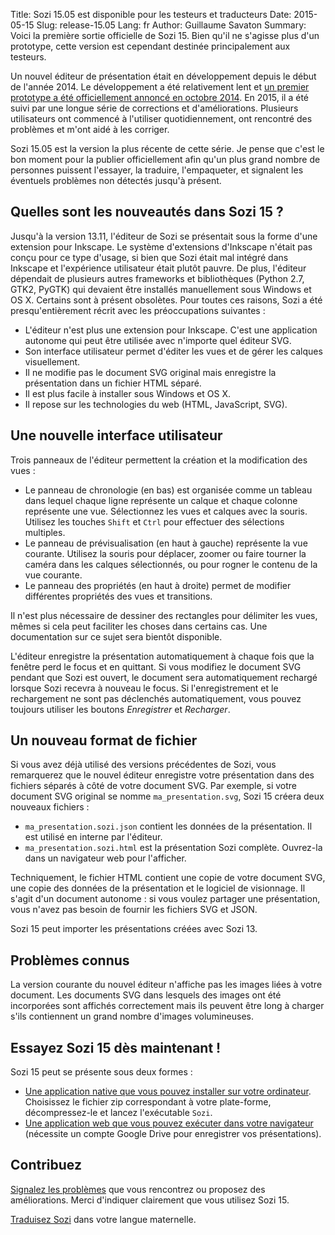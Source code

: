 Title: Sozi 15.05 est disponible pour les testeurs et traducteurs
Date: 2015-05-15
Slug: release-15.05
Lang: fr
Author: Guillaume Savaton
Summary:
    Voici la première sortie officielle de Sozi 15.
    Bien qu'il ne s'agisse plus d'un prototype, cette version est
    cependant destinée principalement aux testeurs.

Un nouvel éditeur de présentation était en développement depuis le début de l'année 2014.
Le développement a été relativement lent et [un premier prototype a été officiellement
annoncé en octobre 2014](|filename|release-14.10.md).
En 2015, il a été suivi par une longue série de corrections et d'améliorations.
Plusieurs utilisateurs ont commencé à l'utiliser quotidiennement, ont rencontré des problèmes
et m'ont aidé à les corriger.

Sozi 15.05 est la version la plus récente de cette série.
Je pense que c'est le bon moment pour la publier officiellement afin qu'un plus grand nombre
de personnes puissent l'essayer, la traduire, l'empaqueter, et signalent les éventuels problèmes
non détectés jusqu'à présent.

Quelles sont les nouveautés dans Sozi 15&nbsp;?
-----------------------------------------------

Jusqu'à la version 13.11, l'éditeur de Sozi se présentait sous la forme d'une extension pour Inkscape.
Le système d'extensions d'Inkscape n'était pas conçu pour ce type d'usage, si bien que Sozi était
mal intégré dans Inkscape et l'expérience utilisateur était plutôt pauvre.
De plus, l'éditeur dépendait de plusieurs autres frameworks et bibliothèques
(Python 2.7, GTK2, PyGTK) qui devaient être installés manuellement sous Windows et OS X.
Certains sont à présent obsolètes.
Pour toutes ces raisons, Sozi a été presqu'entièrement récrit avec les préoccupations suivantes&nbsp;:

* L'éditeur n'est plus une extension pour Inkscape. C'est une application autonome qui peut être utilisée avec n'importe quel éditeur SVG.
* Son interface utilisateur permet d'éditer les vues et de gérer les calques visuellement.
* Il ne modifie pas le document SVG original mais enregistre la présentation dans un fichier HTML séparé.
* Il est plus facile à installer sous Windows et OS X.
* Il repose sur les technologies du web (HTML, JavaScript, SVG).

Une nouvelle interface utilisateur
----------------------------------

Trois panneaux de l'éditeur permettent la création et la modification des vues&nbsp;:

* Le panneau de chronologie (en bas) est organisée comme un tableau dans lequel chaque ligne représente
  un calque et chaque colonne représente une vue.
  Sélectionnez les vues et calques avec la souris.
  Utilisez les touches `Shift` et `Ctrl` pour effectuer des sélections multiples.
* Le panneau de prévisualisation (en haut à gauche) représente la vue courante.
  Utilisez la souris pour déplacer, zoomer ou faire tourner la caméra dans les calques sélectionnés,
  ou pour rogner le contenu de la vue courante.
* Le panneau des propriétés (en haut à droite) permet de modifier différentes propriétés des
  vues et transitions.

Il n'est plus nécessaire de dessiner des rectangles pour délimiter les vues, mêmes si cela peut
faciliter les choses dans certains cas.
Une documentation sur ce sujet sera bientôt disponible.

L'éditeur enregistre la présentation automatiquement à chaque fois que la fenêtre perd le focus
et en quittant.
Si vous modifiez le document SVG pendant que Sozi est ouvert, le document sera automatiquement
rechargé lorsque Sozi recevra à nouveau le focus.
Si l'enregistrement et le rechargement ne sont pas déclenchés automatiquement, vous pouvez
toujours utiliser les boutons *Enregistrer* et *Recharger*.

Un nouveau format de fichier
----------------------------

Si vous avez déjà utilisé des versions précédentes de Sozi, vous remarquerez que le nouvel
éditeur enregistre votre présentation dans des fichiers séparés à côté de votre document SVG.
Par exemple, si votre document SVG original se nomme `ma_presentation.svg`, Sozi 15 créera
deux nouveaux fichiers&nbsp;:

* `ma_presentation.sozi.json` contient les données de la présentation. Il est utilisé en interne par l'éditeur.
* `ma_presentation.sozi.html` est la présentation Sozi complète. Ouvrez-la dans un navigateur web pour l'afficher.

Techniquement, le fichier HTML contient une copie de votre document SVG, une copie des données de
la présentation et le logiciel de visionnage.
Il s'agit d'un document autonome&nbsp;: si vous voulez partager une présentation, vous n'avez pas
besoin de fournir les fichiers SVG et JSON.

Sozi 15 peut importer les présentations créées avec Sozi 13.

Problèmes connus
----------------

La version courante du nouvel éditeur n'affiche pas les images liées à votre document.
Les documents SVG dans lesquels des images ont été incorporées sont affichés correctement
mais ils peuvent être long à charger s'ils contiennent un grand nombre d'images volumineuses.

Essayez Sozi 15 dès maintenant&nbsp;!
-------------------------------------

Sozi 15 peut se présente sous deux formes&nbsp;:

* [Une application native que vous pouvez installer sur votre ordinateur](https://github.com/senshu/Sozi/releases/tag/15.05-preview).
  Choisissez le fichier zip correspondant à votre plate-forme, décompressez-le et lancez l'exécutable `Sozi`.
* [Une application web que vous pouvez exécuter dans votre navigateur](/demo)
  (nécessite un compte Google Drive pour enregistrer vos présentations).

Contribuez
----------

[Signalez les problèmes](https://github.com/senshu/Sozi/issues) que vous rencontrez
ou proposez des améliorations.
Merci d'indiquer clairement que vous utilisez Sozi 15.

[Traduisez Sozi](|filename|/pages/fr/translate-editor.md) dans votre langue maternelle.
